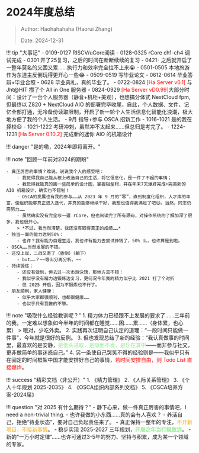# 2024年度总结

> Author: Haohahahaha (Haorui Zhang)
>
> Date: 2024-12-31

!!! tip "大事记"
    - 0109-0127 RISCV/uCore阅读
    - 0128-0325 rCore ch1-ch4 调试完成
    - 0301 开了25复习，之后的时间在断断续续的复习
    - 0421- 之后就开启了一整年莫名的又困又累……执行力和效率完全拉不上来😭
    - 0501-0505 本地旅游 作为东道主反倒玩得更开心一些😂
    - 0509-0519 写毕业论文
    - 0612-0614 毕业答辩+毕业合照
    - 0628 毕业典礼，真的毕业了。
    - 0722-0824 <font color="red">[Ha Server v0.1]</font> 与 Jht@HIT 攒了个 All in One 服务器 
    - 0824-0929 <font color="red">[Ha Server vD0.99]</font>大部分时间：设计了一台个人服务器（静音+机柜+美观），也想搞分体式 NextCloud fpm, 但最终以 Z820 + NextCloud AIO 的部署完毕收尾，自此，个人数据、文件、记忆全部打通，无冷备份读取限制，开启了新一轮个人生活信息化智能化浪潮，极大地方便了我的个人生活。
    - 9月 指导+参与 OSCA 招新工作
    - 1016-1021 是的我在择校😃
    - 1021-1222 考研冲刺，虽然冲不太起来……但总归是考完了。
    - 1224-1231 <font color="red">[Ha Server 0.10.2]</font> 完成新的迷你 AIO 的机箱设计

!!! danger "是的嘞，2024年即将离开。"

!!! note "回顾一年前对2024的期盼"

    - 真正厉害的事情？难说。说说我个人的感受吧：
        - 我觉得我自己能从根上改造自己的生活，将它信息化，是一件了不起的事情；
        - 我觉得我能真的画一些简单的设计图，掌握铝型材，并在年末7天爆肝完成+完美新的 AIO 机箱设计，确实也不错啦！
        - OSCA的发展也有我的参与……从 2023 年 9 月的“零”，直到制度化组织，人才库的丰富，使组织能够真正进入迭代，并真的能够继续干好，我想也值得我满足了吧😋。当然，同志仍需努力……
        - 虽然确实没有完全写一遍 rCore，但也阅读完了所有源码，对操作系统的了解加深了很多，我也很开心。
        > *不过，我当然清楚，我还没有取得真正的成绩……*
    - 独当一面的能力达到50%：
        - 也许？我有能力自理生活，我也许有能力去尝试挣钱了，50% 么，也许算是到啦。
    - OSCA……当然发展的不错。
    - 还没上岸，二战又寄了（昏倒）（躺下）
        - but……？~~等出分再分析。~~
    - 持续锻炼：
        - 还没有做到，但去过一次市游泳馆，那地方真不错！
        - 我似乎没有精力边锻炼边复习，更何况今年我的精力似乎比 2021 打了个对折
        - 但 2025 开启，因为不锻炼也不行了。
    - 朋友顺利，家人健康：
        - 似乎大家都很顺利，也都很健康……
        - 也似乎只有我做的不够。
    
!!! note "吸取什么经验教训呢？"
    1. 精力体力已经跟不上发展的要求了……三年前的我，一定难以想象如今半年的时间都在睡觉……困……累……（身体累，也心累）
        > 哦对，少吃外卖。
    2. 实践再次证明自己认定的道理：“一段时间只能做一件事”，今年就是很好的反例。
    3. 但也发现总结了新的经验：“我认真做事的时间里，最喜欢的是安静，<font color="lightgreen">是低头进取，是隐而不发，是乐在其中</font>——而非参与社交，更非做简单的事迷惑自己。”
    4. 另一条使自己哭笑不得的经验则是——我似乎只有在固定的时间框架中国才能安排好自己的事情，<font color="red">若时间安排自由，则 Todo List 直接爆炸</font>。

!!! success "精彩文档（非公开）"
    1. 《精力管理》
    2. 《人际关系管理》
    3. 《个人十年规划 2025-2035》
    4. 《OSCA组织内部系列文档》
    5. 《OSCA培养方案-2024届》

!!! question "对 2025 有什么期待？"
    - 静下心来，做一件真正厉害的事情吧，I need a non-trivial thing.
    - 也许我做的小东西……真的会有人喜欢？
    - 养活自己，拒绝“待业状态”，要对自己负起责任来了。
    - 真正保持一整年的专注，<font color="orange">不开新项目，不接新事情</font>。
    - 稳步实现 2025-2027 三年规划，<font color="lightgreen"><b>开局之年当行稳致远</b></font>。
    - 新的“一万小时定律”……也许可通过3-5年的努力、坚持与积累，成为某一个领域的专家。